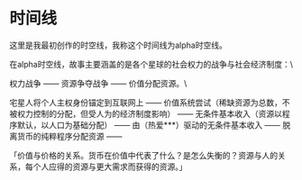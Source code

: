 # 时间线

这里是我最初创作的时空线，我称这个时间线为alpha时空线。



在alpha时空线，故事主要涵盖的是各个星球的社会权力的战争与社会经济制度：\


权力战争 —— 资源争夺战争 —— 价值分配资源。\


宅星人将个人主权身份锚定到互联网上 —— 价值系统尝试（稀缺资源为总数，不被权力控制的分配，但受人为的经济制度影响） —— 无条件基本收入（资源以程序默认，以人口为基础分配） —— 由（热爱\*\*\*）驱动的无条件基本收入 —— 脱离货币的纯粹程序分配资源 ——

「价值与价格的关系。货币在价值中代表了什么？是怎么失衡的？资源与人的关系，每个人应得的资源与更大需求而获得的资源。」
